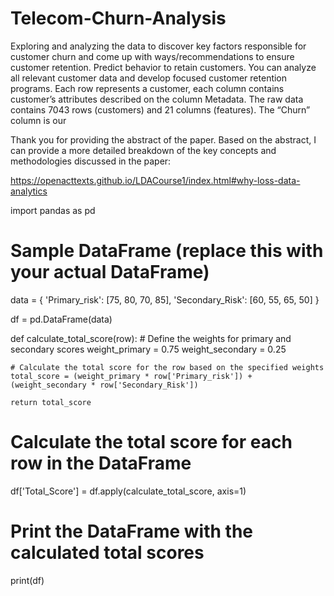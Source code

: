 # Telecom-Churn-Analysis
Exploring and analyzing the data to discover key factors responsible for customer churn and come up with ways/recommendations to ensure customer retention.
Predict behavior to retain customers. You can analyze all relevant customer data and develop focused customer retention programs. Each row represents a customer, each column contains customer’s attributes described on the column Metadata. The raw data contains 7043 rows (customers) and 21 columns (features). The “Churn” column is our 


Thank you for providing the abstract of the paper. Based on the abstract, I can provide a more detailed breakdown of the key concepts and methodologies discussed in the paper:

https://openacttexts.github.io/LDACourse1/index.html#why-loss-data-analytics




import pandas as pd

# Sample DataFrame (replace this with your actual DataFrame)
data = {
    'Primary_risk': [75, 80, 70, 85],
    'Secondary_Risk': [60, 55, 65, 50]
}

df = pd.DataFrame(data)

def calculate_total_score(row):
    # Define the weights for primary and secondary scores
    weight_primary = 0.75
    weight_secondary = 0.25

    # Calculate the total score for the row based on the specified weights
    total_score = (weight_primary * row['Primary_risk']) + (weight_secondary * row['Secondary_Risk'])

    return total_score

# Calculate the total score for each row in the DataFrame
df['Total_Score'] = df.apply(calculate_total_score, axis=1)

# Print the DataFrame with the calculated total scores
print(df)


